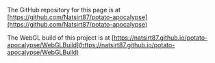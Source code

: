 The GitHub repository for this page is at [https://github.com/Natsirt87/potato-apocalypse](https://github.com/Natsirt87/potato-apocalypse)

The WebGL build of this project is at [https://natsirt87.github.io/potato-apocalypse/WebGLBuild](https://natsirt87.github.io/potato-apocalypse/WebGLBuild)
